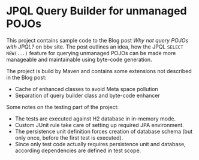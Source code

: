 # JPQL Query Builder for unmanaged POJOs

This project contains sample code to the Blog post _Why not query POJOs with JPQL?_ on bbv site. The post outlines an idea, how the JPQL `SELECT NEW(...)` feature for querying unmanaged POJOs can be made more manageable and maintainable using byte-code generation.

The project is build by Maven and contains some extensions not described in the Blog post:

* Cache of enhanced classes to avoid Meta space pollution
* Separation of query builder class and byte-code enhancer

Some notes on the testing part of the project:

* The tests are executed against H2 database in in-memory mode.
* Custom JUnit rule take care of setting up required JPA environment.
* The persistence unit definition forces creation of database schema (but only once, before the first test is executed).
* Since only test code actually requires persistence unit and database, according dependencies are defined in test scope.
